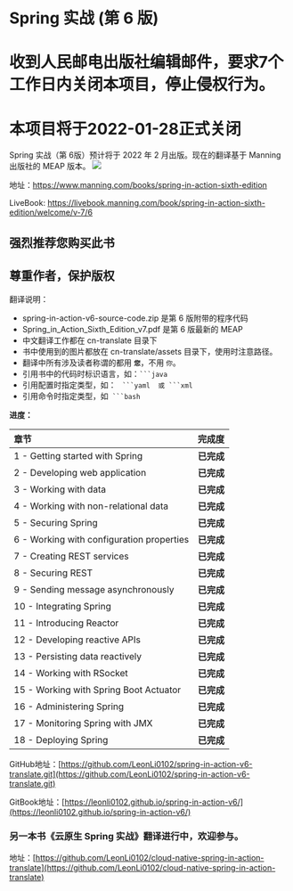 # Spring 实战 (第 6 版)

# 收到人民邮电出版社编辑邮件，要求7个工作日内关闭本项目，停止侵权行为。
# 本项目将于2022-01-28正式关闭

Spring 实战（第 6版）预计将于 2022 年 2 月出版。现在的翻译基于 Manning 出版社的 MEAP 版本。
![](cn-translate/assets/00-Walls-Spring-6ed-MEAP-HI.png)

地址：https://www.manning.com/books/spring-in-action-sixth-edition

LiveBook: https://livebook.manning.com/book/spring-in-action-sixth-edition/welcome/v-7/6

## 强烈推荐您购买此书
## 尊重作者，保护版权

翻译说明：
* spring-in-action-v6-source-code.zip 是第 6 版附带的程序代码
* Spring_in_Action_Sixth_Edition_v7.pdf 是第 6 版最新的 MEAP
* 中文翻译工作都在 cn-translate 目录下
* 书中使用到的图片都放在 cn-translate/assets 目录下，使用时注意路径。
* 翻译中所有涉及读者称谓的都用 **`您`**，不用 `你`。
* 引用书中的代码时标识语言，如：` ```java `
* 引用配置时指定类型，如： `  ```yaml  或 ```xml  `
* 引用命令时指定类型，如`  ```bash  `


**进度：**

| 章节 | 完成度 |
| :--- | :--- |
| 1 - Getting started with Spring | **已完成** |
| 2 - Developing web application | **已完成** |
| 3 - Working with data | **已完成** |
| 4 - Working with non-relational data | **已完成** |
| 5 - Securing Spring | **已完成** |
| 6 - Working with configuration properties | **已完成** |
| 7 - Creating REST services | **已完成** |
| 8 - Securing REST | **已完成** |
| 9 - Sending message asynchronously | **已完成** |
| 10 - Integrating Spring | **已完成** |
| 11 - Introducing Reactor | **已完成** |
| 12 - Developing reactive APIs | **已完成** |
| 13 - Persisting data reactively | **已完成** |
| 14 - Working with RSocket |  **已完成** |
| 15 - Working with Spring Boot Actuator | **已完成** |
| 16 - Administering Spring | **已完成** |
| 17 - Monitoring Spring with JMX | **已完成** |
| 18 - Deploying Spring | **已完成** |

GitHub地址：[https://github.com/LeonLi0102/spring-in-action-v6-translate.git](https://github.com/LeonLi0102/spring-in-action-v6-translate.git)

GitBook地址：[https://leonli0102.github.io/spring-in-action-v6/](https://leonli0102.github.io/spring-in-action-v6/)

###  另一本书《云原生 Spring 实战》翻译进行中，欢迎参与。
地址：[https://github.com/LeonLi0102/cloud-native-spring-in-action-translate](https://github.com/LeonLi0102/cloud-native-spring-in-action-translate)

